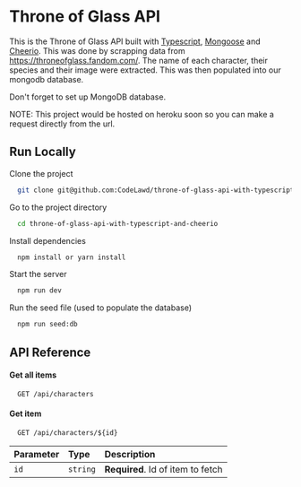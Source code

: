 
# Throne of Glass API

This is the Throne of Glass API built with [Typescript](https://www.typescriptlang.org/), 
[Mongoose](https://mongoosejs.com/) and [Cheerio](https://cheerio.js.org/). 
This was done by scrapping data from https://throneofglass.fandom.com/. 
The name of each character, their species and their image were extracted.
This was then populated into our mongodb database.

Don't forget to set up MongoDB database.

NOTE: This project would be hosted on heroku soon so you can make a 
request directly from the url.



## Run Locally

Clone the project

```bash
  git clone git@github.com:CodeLawd/throne-of-glass-api-with-typescript-and-cheerio.git
```

Go to the project directory

```bash
  cd throne-of-glass-api-with-typescript-and-cheerio
```

Install dependencies

```bash
  npm install or yarn install
```

Start the server

```bash
  npm run dev
```

Run the seed file (used to populate the database)

```bash
  npm run seed:db
```


## API Reference

#### Get all items

```http
  GET /api/characters
```



#### Get item

```http
  GET /api/characters/${id}
```

| Parameter | Type     | Description                       |
| :-------- | :------- | :-------------------------------- |
| `id`      | `string` | **Required**. Id of item to fetch |


